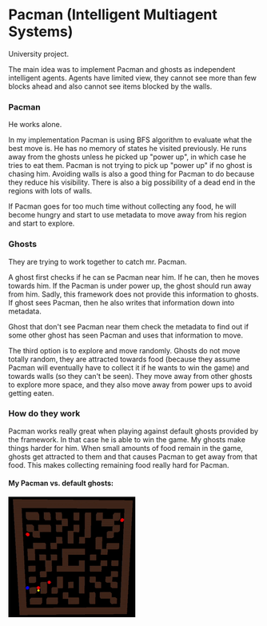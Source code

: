 # Pacman (Intelligent Multiagent Systems) #

University project.


The main idea was to implement Pacman and ghosts as independent intelligent agents. Agents have limited view, they cannot see more than few blocks ahead and also cannot see items blocked by the walls.

### Pacman ###

He works alone. 

In my implementation Pacman is using BFS algorithm to evaluate what the best move is. He has no memory of states he visited previously. He runs away from the ghosts unless he picked up "power up", in which case he tries to eat them. Pacman is not trying to pick up "power up" if no ghost is chasing him. Avoiding walls is also a good thing for Pacman to do because they reduce his visibility. There is also a big possibility of a dead end in the regions with lots of walls.

If Pacman goes for too much time without collecting any food, he will become hungry and start to use metadata to move away from his region and start to explore. 


### Ghosts ###

They are trying to work together to catch mr. Pacman. 

A ghost first checks if he can se Pacman near him. If he can, then he moves towards him. If the Pacman is under power up, the ghost should run away from him. Sadly, this framework does not provide this information to ghosts. If ghost sees Pacman, then he also writes that information down into metadata.

Ghost that don't see Pacman near them check the metadata to find out if some other ghost has seen Pacman and uses that information to move. 

The third option is to explore and move randomly. Ghosts do not move totally random, they are attracted towards food (because they assume Pacman will eventually have to collect it if he wants to win the game) and towards walls (so they can't be seen). They move away from other ghosts to explore more space, and they also move away from power ups to avoid getting eaten.


### How do they work ###

Pacman works really great when playing against default ghosts provided by the framework. In that case he is able to win the game. 
My ghosts make things harder for him. When small amounts of food remain in the game, ghosts get attracted to them and that causes Pacman to get away from that food. This makes collecting remaining food really hard for Pacman.

#### My Pacman vs. default ghosts:

![My Pacman vs. default ghosts](demos/myPacmanVsDefaultGhost.gif)

